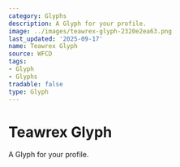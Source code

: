 ```yaml
---
category: Glyphs
description: A Glyph for your profile.
image: ../images/teawrex-glyph-2320e2ea63.png
last_updated: '2025-09-17'
name: Teawrex Glyph
source: WFCD
tags:
- Glyph
- Glyphs
tradable: false
type: Glyph
---
```


# Teawrex Glyph

A Glyph for your profile.

